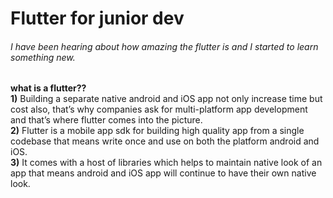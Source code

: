 # Flutter for junior dev
###### I have been hearing about how amazing the flutter is and I started to learn something new. 
 **what is a  flutter??**\
    **1)** Building a separate native android and iOS app not only increase time but cost also, that’s why companies ask for multi-platform           app development and that’s where flutter comes into the picture.\
   **2)** Flutter is a mobile app sdk for building high quality app from a single codebase that means write once and use on both the                  platform android and iOS.\
   **3)** It comes with a host of libraries which helps to maintain native look of an app that means android and iOS app will continue to             have their own native look.
